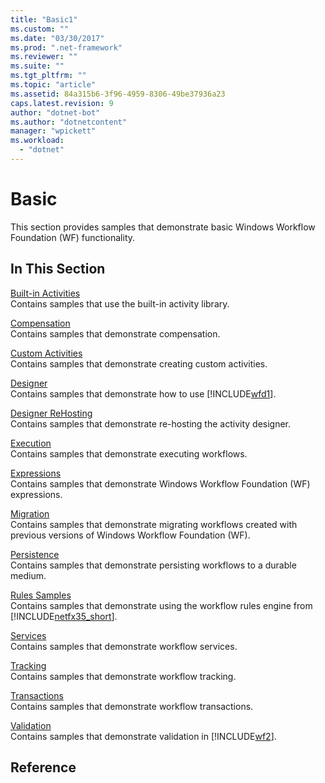 ```yaml
---
title: "Basic1"
ms.custom: ""
ms.date: "03/30/2017"
ms.prod: ".net-framework"
ms.reviewer: ""
ms.suite: ""
ms.tgt_pltfrm: ""
ms.topic: "article"
ms.assetid: 84a315b6-3f96-4959-8306-49be37936a23
caps.latest.revision: 9
author: "dotnet-bot"
ms.author: "dotnetcontent"
manager: "wpickett"
ms.workload: 
  - "dotnet"
---
```

# Basic
This section provides samples that demonstrate basic Windows Workflow Foundation (WF) functionality.  
  
## In This Section  
 [Built-in Activities](../../../../docs/framework/windows-workflow-foundation/samples/built-in-activities.md)  
 Contains samples that use the built-in activity library.  
  
 [Compensation](../../../../docs/framework/windows-workflow-foundation/samples/compensation-samples.md)  
 Contains samples that demonstrate compensation.  
  
 [Custom Activities](../../../../docs/framework/windows-workflow-foundation/samples/custom-activities.md)  
 Contains samples that demonstrate creating custom activities.  
  
 [Designer](../../../../docs/framework/windows-workflow-foundation/samples/designer.md)  
 Contains samples that demonstrate how to use [!INCLUDE[wfd1](../../../../includes/wfd1-md.md)].  
  
 [Designer ReHosting](../../../../docs/framework/windows-workflow-foundation/samples/designer-rehosting.md)  
 Contains samples that demonstrate re-hosting the activity designer.  
  
 [Execution](../../../../docs/framework/windows-workflow-foundation/samples/execution.md)  
 Contains samples that demonstrate executing workflows.  
  
 [Expressions](../../../../docs/framework/windows-workflow-foundation/samples/expressions.md)  
 Contains samples that demonstrate Windows Workflow Foundation (WF) expressions.  
  
 [Migration](../../../../docs/framework/windows-workflow-foundation/samples/migration.md)  
 Contains samples that demonstrate migrating workflows created with previous versions of Windows Workflow Foundation (WF).  
  
 [Persistence](../../../../docs/framework/windows-workflow-foundation/samples/persistence.md)  
 Contains samples that demonstrate persisting workflows to a durable medium.  
  
 [Rules Samples](../../../../docs/framework/windows-workflow-foundation/samples/rules-samples.md)  
 Contains samples that demonstrate using the workflow rules engine from [!INCLUDE[netfx35_short](../../../../includes/netfx35-short-md.md)].  
  
 [Services](../../../../docs/framework/windows-workflow-foundation/samples/services.md)  
 Contains samples that demonstrate workflow services.  
  
 [Tracking](../../../../docs/framework/windows-workflow-foundation/samples/tracking.md)  
 Contains samples that demonstrate workflow tracking.  
  
 [Transactions](../../../../docs/framework/windows-workflow-foundation/samples/transactions.md)  
 Contains samples that demonstrate workflow transactions.  
  
 [Validation](../../../../docs/framework/windows-workflow-foundation/samples/validation.md)  
 Contains samples that demonstrate validation in [!INCLUDE[wf2](../../../../includes/wf2-md.md)].  
  
## Reference
